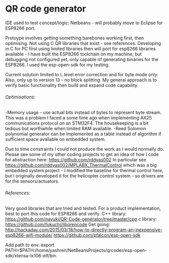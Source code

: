 # QR code generator

IDE used to test concept/logic: Netbeans - will probably move to Eclipse for ESP8266 port.

Protoype involves getting something barebones working first, then optimising. Not using C QR libraries that exist - see references.
Developing in C for PC first using limited libraries then will port for esp8266 libraries available - I have built the ESP8266 toolchain on my machine, but debugging not configured yet, only capable of generating binaries for the ESP8266. I used the esp-open-sdk for my testing.

Current solution limited to L level error correction and for byte mode only. Also, only up to version 13 - no block splitting. My general approach is to verify basic functionality then build and expand code capability.

###### Optimisations:
-Memory usage - use actual bits instead of bytes to represent byte stream. This was a problem I faced a some time ago when implementing AX25 communications protocol on an STM32F4. The housekeeping is a bit tedious but worthwhile when limited RAM available.
-Reed Solomon polynomial generator can be implemented as a table instead of algorithm if sufficient space available on embedded system.

Due to time constraints I could not produce the work as I would normally do. Please see some of my other coding projects to get an idea of how I code for abstraction here:
https://github.com/rddyas002
In particular see https://github.com/rddyas002/MPLABX_ThermalControl which was a big embedded system project - I modified the baseline for thermal control here, but I originally developed it for the helicopter control system - so drivers are for the sensors/actuators.

###### References:
Very good libraries that are tried and tested. For a product implementation, best to port this code for ESP8266 and verify.
C++ library: https://github.com/nayuki/QR-Code-generator/tree/master/cpp
c library: https://github.com/fukuchi/libqrencode
Get going: http://hackaday.com/2015/03/18/how-to-directly-program-an-inexpensive-esp8266-wifi-module/
https://github.com/pfalcon/esp-open-sdk

Add path to env:
export PATH=$PATH:/home/yashren/NetBeansProjects/qrcoder/esp-open-sdk/xtensa-lx106-elf/bin





